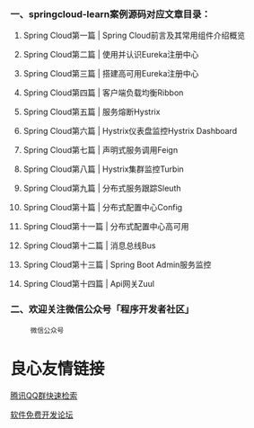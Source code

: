 ### 一、springcloud-learn案例源码对应文章目录：

1.  Spring Cloud第一篇 | Spring Cloud前言及其常用组件介绍概览 

2.  Spring Cloud第二篇 | 使用并认识Eureka注册中心 
 
3.  Spring Cloud第三篇 | 搭建高可用Eureka注册中心 

4.  Spring Cloud第四篇 | 客户端负载均衡Ribbon 

5.  Spring Cloud第五篇 | 服务熔断Hystrix 

6.  Spring Cloud第六篇 | Hystrix仪表盘监控Hystrix Dashboard 

7.  Spring Cloud第七篇 | 声明式服务调用Feign 

8.  Spring Cloud第八篇 | Hystrix集群监控Turbin 

9.  Spring Cloud第九篇 | 分布式服务跟踪Sleuth 

10.  Spring Cloud第十篇 | 分布式配置中心Config 

11.  Spring Cloud第十一篇 | 分布式配置中心高可用 

12.  Spring Cloud第十二篇 | 消息总线Bus 

13.  Spring Cloud第十三篇 | Spring Boot Admin服务监控 

14.  Spring Cloud第十四篇 | Api网关Zuul 

### 二、欢迎关注微信公众号「程序开发者社区」
 
	 
         微信公众号 
           
     
 

 # 良心友情链接

[腾讯QQ群快速检索](http://u.720life.cn/s/8cf73f7c)

[软件免费开发论坛](http://u.720life.cn/s/bbb01dc0)